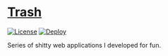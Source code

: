 # [Trash](https://naokihori.github.io/Trash/)

[![License](https://img.shields.io/github/license/NaokiHori/Trash)](https://opensource.org/license/MIT)
[![Deploy](https://github.com/NaokiHori/Trash/actions/workflows/deploy.yml/badge.svg?branch=main)](https://github.com/NaokiHori/Trash/actions/workflows/deploy.yml)

Series of shitty web applications I developed for fun.

